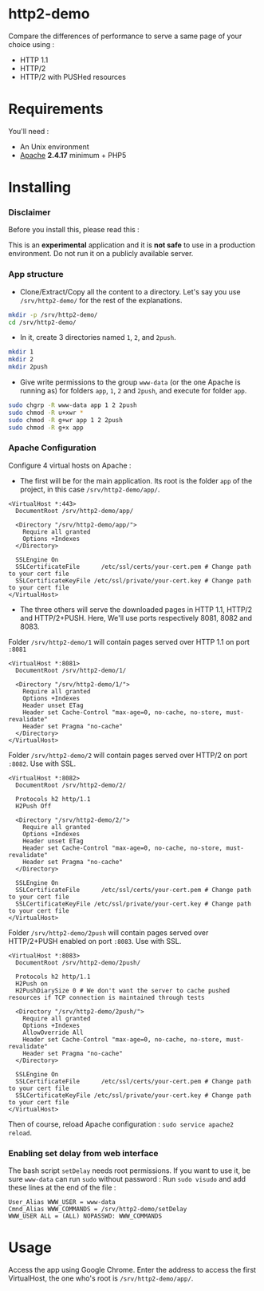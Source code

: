 # http2-demo 

Compare the differences of performance to serve a same page of your choice using :

* HTTP 1.1
* HTTP/2
* HTTP/2 with PUSHed resources

# Requirements

You'll need :

* An Unix environment
* [Apache](https://httpd.apache.org/) **2.4.17** minimum + PHP5

# Installing

### Disclaimer

Before you install this, please read this :

This is an **experimental** application and it is **not safe** to use in a production environment. Do not run it on a publicly available server.

### App structure

* Clone/Extract/Copy all the content to a directory. Let's say you use `/srv/http2-demo/` for the rest of the explanations.
```bash
mkdir -p /srv/http2-demo/
cd /srv/http2-demo/
```

* In it, create 3 directories named `1`, `2`, and `2push`.
```bash
mkdir 1
mkdir 2
mkdir 2push
```

* Give write permissions to the group `www-data` (or the one Apache is running as) for folders `app`, `1`, `2` and `2push`, and execute for folder `app`.
```bash
sudo chgrp -R www-data app 1 2 2push
sudo chmod -R u+xwr *
sudo chmod -R g+wr app 1 2 2push
sudo chmod -R g+x app
```

### Apache Configuration

Configure 4 virtual hosts on Apache :

* The first will be for the main application. Its root is the folder `app` of the project, in this case `/srv/http2-demo/app/`.

```
<VirtualHost *:443>
  DocumentRoot /srv/http2-demo/app/
  
  <Directory "/srv/http2-demo/app/">
    Require all granted
    Options +Indexes
  </Directory>
  
  SSLEngine On
  SSLCertificateFile      /etc/ssl/certs/your-cert.pem # Change path to your cert file
  SSLCertificateKeyFile /etc/ssl/private/your-cert.key # Change path to your cert file
</VirtualHost>
```

* The three others will serve the downloaded pages in HTTP 1.1, HTTP/2 and HTTP/2+PUSH. Here, We'll use ports respectively 8081, 8082 and 8083.

Folder `/srv/http2-demo/1` will contain pages served over HTTP 1.1 on port `:8081`

```
<VirtualHost *:8081>
  DocumentRoot /srv/http2-demo/1/
  
  <Directory "/srv/http2-demo/1/">
    Require all granted
    Options +Indexes
    Header unset ETag
    Header set Cache-Control "max-age=0, no-cache, no-store, must-revalidate"
    Header set Pragma "no-cache"
  </Directory>
</VirtualHost>
```

Folder `/srv/http2-demo/2` will contain pages served over HTTP/2 on port `:8082`. Use with SSL.

```
<VirtualHost *:8082>
  DocumentRoot /srv/http2-demo/2/
  
  Protocols h2 http/1.1
  H2Push Off
  
  <Directory "/srv/http2-demo/2/">
    Require all granted
    Options +Indexes
    Header unset ETag
    Header set Cache-Control "max-age=0, no-cache, no-store, must-revalidate"
    Header set Pragma "no-cache"
  </Directory>
  
  SSLEngine On
  SSLCertificateFile      /etc/ssl/certs/your-cert.pem # Change path to your cert file
  SSLCertificateKeyFile /etc/ssl/private/your-cert.key # Change path to your cert file
</VirtualHost>
```

Folder `/srv/http2-demo/2push` will contain pages served over HTTP/2+PUSH enabled on port `:8083`. Use with SSL.

```
<VirtualHost *:8083>
  DocumentRoot /srv/http2-demo/2push/
  
  Protocols h2 http/1.1
  H2Push on
  H2PushDiarySize 0 # We don't want the server to cache pushed resources if TCP connection is maintained through tests
  
  <Directory "/srv/http2-demo/2push/">
    Require all granted
    Options +Indexes
    AllowOverride All
    Header set Cache-Control "max-age=0, no-cache, no-store, must-revalidate"
    Header set Pragma "no-cache"
  </Directory>
  
  SSLEngine On
  SSLCertificateFile      /etc/ssl/certs/your-cert.pem # Change path to your cert file
  SSLCertificateKeyFile /etc/ssl/private/your-cert.key # Change path to your cert file
</VirtualHost>
```

Then of course, reload Apache configuration : `sudo service apache2 reload`.

### Enabling set delay from web interface

The bash script `setDelay` needs root permissions. If you want to use it, be sure `www-data` can run `sudo` without password : Run `sudo visudo` and add these lines at the end of the file :
```
User_Alias WWW_USER = www-data
Cmnd_Alias WWW_COMMANDS = /srv/http2-demo/setDelay
WWW_USER ALL = (ALL) NOPASSWD: WWW_COMMANDS
```

# Usage

Access the app using Google Chrome. Enter the address to access the first VirtualHost, the one who's root is `/srv/http2-demo/app/`.
